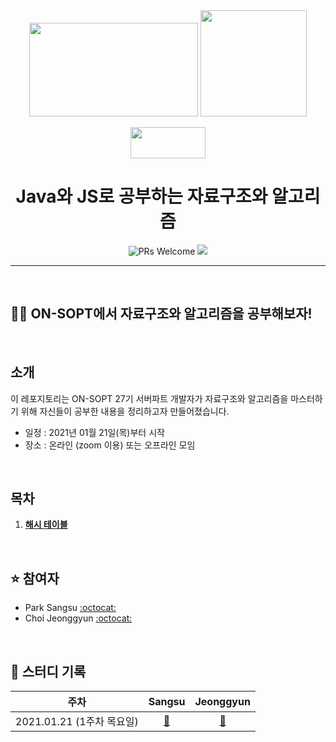 <div align="center">


  <img height="150" width="270" src="https://user-images.githubusercontent.com/59385491/105012044-0c629380-5a81-11eb-87f6-87f49bcbfad6.png">
  <img height="170" width="170" src="https://img.icons8.com/color/344/javascript.png">

<p>
<img height="50" width="120" src="https://user-images.githubusercontent.com/59385491/99065767-39ab4500-25eb-11eb-9490-9d2a4202dd96.png">
<p>

<p>

  # Java와 JS로 공부하는 자료구조와 알고리즘


</div>

<div align=center>

<img alt="PRs Welcome" src="https://img.shields.io/badge/PRs-welcome-brightgreen.svg?style=flat-square" />
<a href="https://hits.seeyoufarm.com"><img src="https://hits.seeyoufarm.com/api/count/incr/badge.svg?url=https%3A%2F%2Fgithub.com%2FSOPT-Learning-JS%2FDataStructure&count_bg=%2379C83D&title_bg=%23555555&icon=&icon_color=%23E7E7E7&title=hits&edge_flat=false"/></a>

</div>


---

<br>

## 👨‍💻 ON-SOPT에서 자료구조와 알고리즘을 공부해보자!


<br>

## 소개

이 레포지토리는 ON-SOPT 27기 서버파트 개발자가 자료구조와 알고리즘을 마스터하기 위해 자신들이 공부한 내용을 정리하고자 만들어졌습니다. 

-   일정 : 2021년 01월 21일(목)부터 시작
-   장소 : 온라인 (zoom 이용) 또는 오프라인 모임

<br>

## 목차

1. **[해시 테이블]()**



<br>

## ⭐️ 참여자

-   Park Sangsu [:octocat:](https://github.com/epitoneproject)
-   Choi Jeonggyun [:octocat:](https://github.com/wjdrbs96)


<br>

## 📘 스터디 기록

|           주차            |               Sangsu               |             Jeonggyun              | 
| :-----------------------: | :-------------------------------: | :-------------------------------: |
| 2021.01.21 (1주차 목요일) | [:link:](./ms/week_1/Thursday.md) | [:link:](./dh/week_1/Thursday.md) | 
